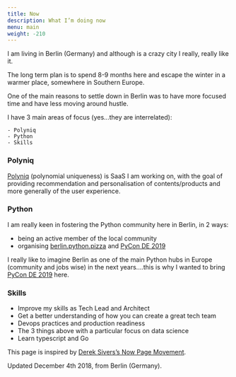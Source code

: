 ```yaml
---
title: Now
description: What I’m doing now
menu: main
weight: -210
---
```


I am living in Berlin (Germany) and although is a crazy city I really, really like it.

The long term plan is to spend 8-9 months here and escape the winter in a warmer place, somewhere in Southern Europe.

One of the main reasons to settle down in Berlin was to have more focused time and have less moving around hustle.

I have 3 main areas of focus (yes...they are interrelated):

    - Polyniq
    - Python
    - Skills

### Polyniq

[Polyniq](https://www.polyniq.com) (polynomial uniqueness) is SaaS I am working on, with the goal of providing recommendation and personalisation of contents/products and more generally of the user experience.

### Python

I am really keen in fostering the Python community here in Berlin, in 2 ways:

- being an active member of the local community
- organising [berlin.python.pizza](https://berlin.python.pizza) and [PyCon DE 2019](https://2019.pycon.de/)

I really like to imagine Berlin as one of the main Python hubs in Europe (community and jobs wise) in the next years....this is why I wanted to bring [PyCon DE 2019](https://2019.pycon.de/) here.

### Skills

- Improve my skills as Tech Lead and Architect
- Get a better understanding of how you can create a great tech team
- Devops practices and production readiness
- The 3 things above with a particular focus on data science
- Learn typescript and Go

This page is inspired by [Derek Sivers’s Now Page Movement](https://nownownow.com/about).

Updated December 4th 2018, from Berlin (Germany).
